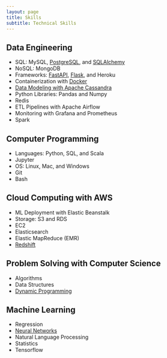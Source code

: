 ```yaml
---
layout: page
title: Skills
subtitle: Technical Skills
---
```


## Data Engineering

* SQL: MySQL, [PostgreSQL](https://github.com/AuFeld/Data_Engineering_Projects/tree/main/Data_Modeling_with_Postgres), and [SQLAlchemy](https://github.com/AuFeld/screener_with_fastapi)
* NoSQL: MongoDB
* Frameworks: [FastAPI](https://github.com/AuFeld/fetch), [Flask](https://github.com/AuFeld/twitoff-app), and Heroku
* Containerization with [Docker](https://github.com/AuFeld/fetch)
* [Data Modeling with Apache Cassandra](https://github.com/AuFeld/Data_Engineering_Projects/tree/main/Data_Modeling_with_Cassandra)
* Python Libraries: Pandas and Numpy
* Redis
* ETL Pipelines with Apache Airflow
* Monitoring with Grafana and Prometheus
* Spark

## Computer Programming

* Languages: Python, SQL, and Scala
* Jupyter
* OS: Linux, Mac, and Windows
* Git 
* Bash

## Cloud Computing with AWS

* ML Deployment with Elastic Beanstalk
* Storage: S3 and RDS
* EC2
* Elasticsearch
* Elastic MapReduce (EMR)
* [Redshift](https://github.com/AuFeld/Data_Engineering_Projects/edit/main/Redshift_Cluster_IaC.py)

## Problem Solving with Computer Science

* Algorithms
* Data Structures
* [Dynamic Programming](https://aufeld.github.io/2021-04-08-DynamicProgramming/)

## Machine Learning

* Regression
* [Neural Networks](https://github.com/AuFeld/Strategy_Testing)
* Natural Language Processing
* Statistics
* Tensorflow

